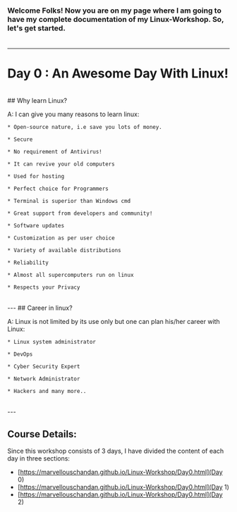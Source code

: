 ### Welcome Folks! Now you are on my page where I am going to have my complete documentation of my Linux-Workshop. So, let's get started.<br><br>
---

# Day 0 : An Awesome Day With Linux!
<br>
## Why learn Linux?

A: I can give you many reasons to learn linux:

	* Open-source nature, i.e save you lots of money.

	* Secure

	* No requirement of Antivirus!

	* It can revive your old computers

	* Used for hosting

	* Perfect choice for Programmers

	* Terminal is superior than Windows cmd

	* Great support from developers and community!

	* Software updates

	* Customization as per user choice

	* Variety of available distributions

	* Reliability

	* Almost all supercomputers run on linux

	* Respects your Privacy

<br>
---
## Career in linux?


A: Linux is not limited by its use only but one can plan his/her career with Linux:

	* Linux system administrator

	* DevOps

	* Cyber Security Expert

	* Network Administrator

	* Hackers and many more..
<br>
---

## Course Details:

Since this workshop consists of 3 days, I have divided the content of each day in three sections:

* [https://marvellouschandan.github.io/Linux-Workshop/Day0.html](Day 0)
* [https://marvellouschandan.github.io/Linux-Workshop/Day0.html](Day 1)
* [https://marvellouschandan.github.io/Linux-Workshop/Day0.html](Day 2)
